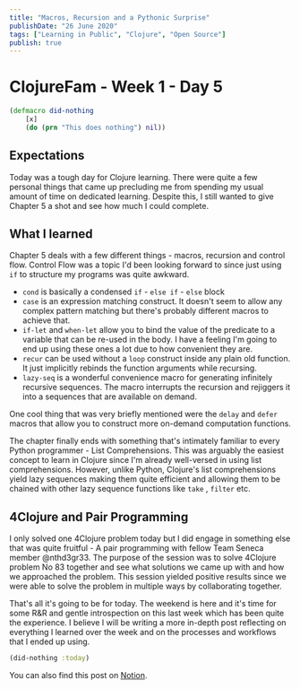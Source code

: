 ```yaml
---
title: "Macros, Recursion and a Pythonic Surprise"
publishDate: "26 June 2020"
tags: ["Learning in Public", "Clojure", "Open Source"]
publish: true
---
```


# ClojureFam - Week 1 - Day 5

```clojure
(defmacro did-nothing
	[x]
	(do (prn "This does nothing") nil))
```

## Expectations

Today was a tough day for Clojure learning. There were quite a few personal things that came up precluding me from spending my usual amount of time on dedicated learning. Despite this, I still wanted to give Chapter 5 a shot and see how much I could complete.

## What I learned

Chapter 5 deals with a few different things - macros, recursion and control flow. Control Flow was a topic I'd been looking forward to since just using `if` to structure my programs was quite awkward.

- `cond` is basically a condensed `if` - `else if` - `else` block
- `case` is an expression matching construct. It doesn't seem to allow any complex pattern matching but there's probably different macros to achieve that.
- `if-let` and `when-let` allow you to bind the value of the predicate to a variable that can be re-used in the body. I have a feeling I'm going to end up using these ones a lot due to how convenient they are.
- `recur` can be used without a `loop` construct inside any plain old function. It just implicitly rebinds the function arguments while recursing.
- `lazy-seq` is a wonderful convenience macro for generating infinitely recursive sequences. The macro interrupts the recursion and rejiggers it into a sequences that are available on demand.

One cool thing that was very briefly mentioned were the `delay` and `defer` macros that allow you to construct more on-demand computation functions.

The chapter finally ends with something that's intimately familiar to every Python programmer - List Comprehensions. This was arguably the easiest concept to learn in Clojure since I'm already well-versed in using list comprehensions. However, unlike Python, Clojure's list comprehensions yield lazy sequences making them quite efficient and allowing them to be chained with other lazy sequence functions like `take` , `filter` etc.

## 4Clojure and Pair Programming

I only solved one 4Clojure problem today but I did engage in something else that was quite fruitful - A pair programming with fellow Team Seneca member @nthd3gr33. The purpose of the session was to solve 4Clojure problem No 83 together and see what solutions we came up with and how we approached the problem. This session yielded positive results since we were able to solve the problem in multiple ways by collaborating together.

That's all it's going to be for today. The weekend is here and it's time for some R&R and gentle introspection on this last week which has been quite the experience. I believe I will be writing a more in-depth post reflecting on everything I learned over the week and on the processes and workflows that I ended up using.

```clojure
(did-nothing :today)
```

You can also find this post on [Notion](https://www.notion.so/itsrainingmani/Clojure-Fam-Week-1-Day-5-b6d9202aadc740ea828ede4ebaeee3c5).
